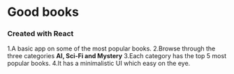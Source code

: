 # Good books

### Created with React

1.A basic app on some of the most popular books.
2.Browse through the three categories **AI, Sci-Fi and Mystery**
3.Each category has the top 5 most popular books.
4.It has a minimalistic UI which easy on the eye.
